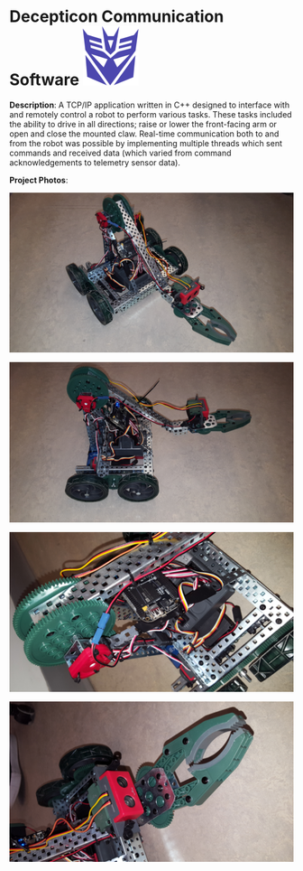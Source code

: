 # Decepticon Communication Software ![Decepticon Icon](./Images/Decepticon_Icon.PNG "Decepticon Icon")

**Description**: A TCP/IP application written in C++ designed to interface with and remotely control a robot to perform various tasks. These tasks included the ability to drive in all directions; raise or lower the front-facing arm or open and close the mounted claw. Real-time communication both to and from the robot was possible by implementing multiple threads which sent commands and received data (which varied from command acknowledgements to telemetry sensor data).

**Project Photos**:

![Decepticon Front View](./Images/Decepticon_Front_View.JPG "Decepticon Front View")

![Decepticon Side View](./Images/Decepticon_Side_View.JPG "Decepticon Side View")

![Decepticon Arm View](./Images/Decepticon_Arm_View.JPG "Decepticon Arm View")

![Decepticon Claw View](./Images/Decepticon_Claw_View.JPG "Decepticon Claw View")